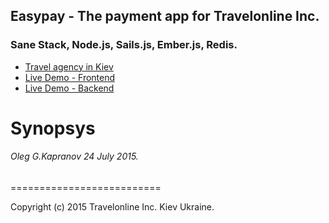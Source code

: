 ## Easypay - The payment app for Travelonline Inc.
### Sane Stack, Node.js, Sails.js, Ember.js, Redis.


+ [Travel agency in Kiev](http://travelonline.com.ua)
+ [Live Demo - Frontend](http://212.26.132.49:4200)
+ [Live Demo - Backend](http://212.26.132.49:1337/api/v1/payments)


Synopsys
==========================


###### Oleg G.Kapranov 24 July 2015.

==========================

Copyright (c) 2015 Travelonline Inc. Kiev Ukraine.
